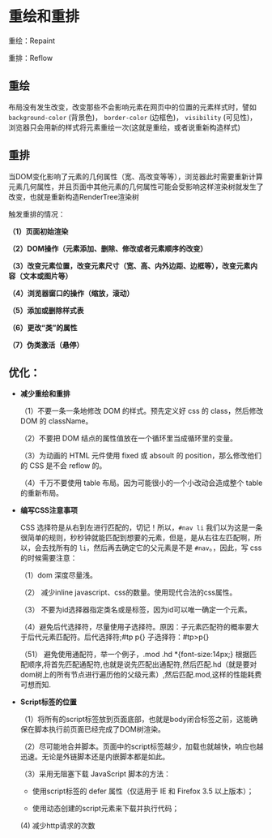 # 重绘和重排

重绘：Repaint

重排：Reflow

## 重绘

布局没有发生改变，改变那些不会影响元素在网页中的位置的元素样式时，譬如 `background-color` \(背景色\)， `border-color` \(边框色\)， `visibility` \(可见性\)，浏览器只会用新的样式将元素重绘一次\(这就是重绘，或者说重新构造样式\)

## 重排

当DOM变化影响了元素的几何属性（宽、高改变等等），浏览器此时需要重新计算元素几何属性，并且页面中其他元素的几何属性可能会受影响这样渲染树就发生了改变，也就是重新构造RenderTree渲染树

触发重排的情况：

**（1）页面初始渲染**

**（2）DOM操作（元素添加、删除、修改或者元素顺序的改变）**

**（3）改变元素位置，改变元素尺寸（宽、高、内外边距、边框等），改变元素内容（文本或图片等）**

**（4）浏览器窗口的操作（缩放，滚动）**

**（5）添加或删除样式表**

**（6）更改“类”的属性**

**（7）伪类激活（悬停）**

## 优化：

* **减少重绘和重排**

  （1）不要一条一条地修改 DOM 的样式。预先定义好 css 的 class，然后修改 DOM 的 className。

  （2）不要把 DOM 结点的属性值放在一个循环里当成循环里的变量。

  （3）为动画的 HTML 元件使用 fixed 或 absoult 的 position，那么修改他们的 CSS 是不会 reflow 的。

  （4）千万不要使用 table 布局。因为可能很小的一个小改动会造成整个 table 的重新布局。

* **编写CSS注意事项**

  CSS 选择符是从右到左进行匹配的，切记！所以，`#nav li` 我们以为这是一条很简单的规则，秒秒钟就能匹配到想要的元素，但是，是从右往左匹配啊，所以，会去找所有的 `li`，然后再去确定它的父元素是不是 `#nav`。，因此，写 css 的时候需要注意：

  （1）dom 深度尽量浅。

  （2） 减少inline javascript、css的数量。使用现代合法的css属性。

  （3） 不要为id选择器指定类名或是标签，因为id可以唯一确定一个元素。

  （4）避免后代选择符，尽量使用子选择符。原因：子元素匹配符的概率要大于后代元素匹配符。后代选择符;\#tp p{} 子选择符：\#tp&gt;p{}

  （51） 避免使用通配符，举一个例子，.mod .hd \*{font-size:14px;} 根据匹配顺序,将首先匹配通配符,也就是说先匹配出通配符,然后匹配.hd（就是要对dom树上的所有节点进行遍历他的父级元素）,然后匹配.mod,这样的性能耗费可想而知.

* **Script标签的位置**

  （1）将所有的script标签放到页面底部，也就是body闭合标签之前，这能确保在脚本执行前页面已经完成了DOM树渲染。

  （2）尽可能地合并脚本。页面中的script标签越少，加载也就越快，响应也越迅速。无论是外链脚本还是内嵌脚本都是如此。

  （3）采用无阻塞下载 JavaScript 脚本的方法：

  * 使用script标签的 defer 属性（仅适用于 IE 和 Firefox 3.5 以上版本）；

  * 使用动态创建的script元素来下载并执行代码；

  \(4\) 减少http请求的次数



